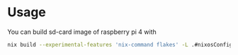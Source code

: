 # Usage

You can build sd-card image of raspberry pi 4 with
```bash
nix build --experimental-features 'nix-command flakes' -L .#nixosConfigurations.raspi.config.system.build.sdImage
```
